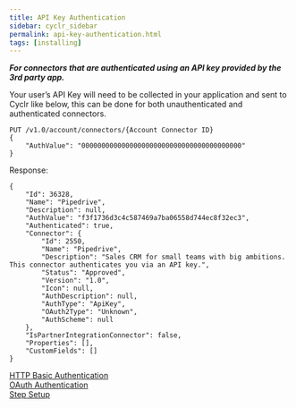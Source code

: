 ```yaml
---
title: API Key Authentication
sidebar: cyclr_sidebar
permalink: api-key-authentication.html
tags: [installing]
---
```


_**For connectors that are authenticated using an API key provided by the 3rd party app.**_

Your user’s API Key will need to be collected in your application and sent to Cyclr like below, this can be done for both unauthenticated and authenticated connectors.

    PUT /v1.0/account/connectors/{Account Connector ID}
    {
        "AuthValue": "0000000000000000000000000000000000000000"
    }

Response:

    {
        "Id": 36328,
        "Name": "Pipedrive",
        "Description": null,
        "AuthValue": "f3f1736d3c4c587469a7ba06558d744ec8f32ec3",
        "Authenticated": true,
        "Connector": {
            "Id": 2550,
            "Name": "Pipedrive",
            "Description": "Sales CRM for small teams with big ambitions. This connector authenticates you via an API key.",
            "Status": "Approved",
            "Version": "1.0",
            "Icon": null,
            "AuthDescription": null,
            "AuthType": "ApiKey",
            "OAuth2Type": "Unknown",
            "AuthScheme": null
        },
        "IsPartnerIntegrationConnector": false,
        "Properties": [],
        "CustomFields": []
    }

[HTTP Basic Authentication](./basic-authentication)  
[OAuth Authentication](./oauth-authentication)  
[Step Setup](./step-set-up)